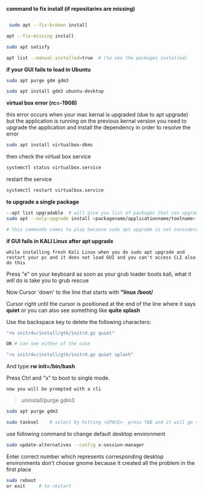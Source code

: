 **command to fix install (if repositaries are missing)**
```bash

 sudo apt --fix-broken install 

```


```bash
apt --fix-missing install
```

```bash
sudo apt satisfy 
```

```bash
apt list --manual-installed=true  # (to see the packages installed)
```


**if your GUI fails to load in Ubuntu** 

```bash
sudo apt purge gdm gdm3
```
```bash
sudo apt install gdm3 ubuntu-desktop
```
**virtual box error (rc=-1908)**

this error occurs when your mac kernal is upgraded (due to apt upgrade) but the application is running on the previous kernal version 
you need to upgrade the application and install the dependency in order to resolve the error


```bash
sudo apt install virtualbox-dkms 
```

then check the virtual box service

```bash
systemctl status virtualbox.service
```
restart the service

```bash
systemctl restart virtualbox.service
```


**to upgrade a single package**
```bash
--apt list upgradable  # will give you list of packages that can upgraded aka has new version
sudo apt --only-upgrade install <packagename/applicationname/toolname>

# this commands comes to play because sudo apt upgrade is not considered as ideal to use all the time on your pc 
```
 
**if GUI fails in KALI Linux after apt upgrade**

`while installing fresh Kali Linux when you do sudo apt upgrade and restart your pc and it does not load GUI and you can't access CLI also do this`

Press "e" on your keyboard as soon as your grub loader boots kali, what it will do is take you to grub rescue 

Now Cursor 'down' to the line that starts with **"linux /boot/**

Cursor right until the cursor is positioned at the end of the line where it says **quiet** or you can also see something like **quite splash**

Use the backspace key to delete the following characters:

```sh
"ro initrd=/install/gtk/initrd.gz quiet"

OR # can see either of the case

"ro initrd=/install/gtk/initrd.gz quiet splash"
```

And type **rw init=/bin/bash**

Press Ctrl and "x" to boot to single mode.

`now you will be prompted with a cli`
 
> uninstall/purge gdm3 
 
 ```bash 
 sudo apt purge gdm3
 ```
 
 ```bash
 sudo tasksel    # select by hitting <SPACE>  press TAB and it will go to OK hit ENTER
 ```
  use following command to change default desktop environment
 
 ```bash 
 sudo update-alternatives --config x-session-manager
```
 Enter correct number which represents corresponding desktop environments don't choose gnome because it created all the problem in the first place
 
 ```bash
 sudo reboot
 or exit     # to restart
 ```
